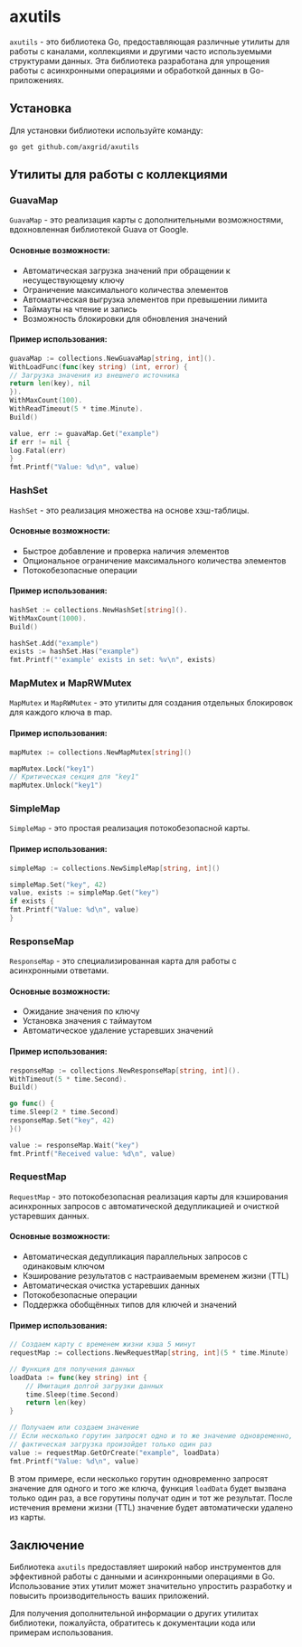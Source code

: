 # axutils

`axutils` - это библиотека Go, предоставляющая различные утилиты для работы с каналами, коллекциями и другими часто используемыми структурами данных. Эта библиотека разработана для упрощения работы с асинхронными операциями и обработкой данных в Go-приложениях.

## Установка

Для установки библиотеки используйте команду:

```
go get github.com/axgrid/axutils
```

## Утилиты для работы с коллекциями

### GuavaMap

`GuavaMap` - это реализация карты с дополнительными возможностями, вдохновленная библиотекой Guava от Google.

#### Основные возможности:

- Автоматическая загрузка значений при обращении к несуществующему ключу
- Ограничение максимального количества элементов
- Автоматическая выгрузка элементов при превышении лимита
- Таймауты на чтение и запись
- Возможность блокировки для обновления значений

#### Пример использования:

```go
guavaMap := collections.NewGuavaMap[string, int]().
WithLoadFunc(func(key string) (int, error) {
// Загрузка значения из внешнего источника
return len(key), nil
}).
WithMaxCount(100).
WithReadTimeout(5 * time.Minute).
Build()

value, err := guavaMap.Get("example")
if err != nil {
log.Fatal(err)
}
fmt.Printf("Value: %d\n", value)
```

### HashSet

`HashSet` - это реализация множества на основе хэш-таблицы.

#### Основные возможности:

- Быстрое добавление и проверка наличия элементов
- Опциональное ограничение максимального количества элементов
- Потокобезопасные операции

#### Пример использования:

```go
hashSet := collections.NewHashSet[string]().
WithMaxCount(1000).
Build()

hashSet.Add("example")
exists := hashSet.Has("example")
fmt.Printf("'example' exists in set: %v\n", exists)
```

### MapMutex и MapRWMutex

`MapMutex` и `MapRWMutex` - это утилиты для создания отдельных блокировок для каждого ключа в map.

#### Пример использования:

```go
mapMutex := collections.NewMapMutex[string]()

mapMutex.Lock("key1")
// Критическая секция для "key1"
mapMutex.Unlock("key1")
```

### SimpleMap

`SimpleMap` - это простая реализация потокобезопасной карты.

#### Пример использования:

```go
simpleMap := collections.NewSimpleMap[string, int]()

simpleMap.Set("key", 42)
value, exists := simpleMap.Get("key")
if exists {
fmt.Printf("Value: %d\n", value)
}
```

### ResponseMap

`ResponseMap` - это специализированная карта для работы с асинхронными ответами.

#### Основные возможности:

- Ожидание значения по ключу
- Установка значения с таймаутом
- Автоматическое удаление устаревших значений

#### Пример использования:

```go
responseMap := collections.NewResponseMap[string, int]().
WithTimeout(5 * time.Second).
Build()

go func() {
time.Sleep(2 * time.Second)
responseMap.Set("key", 42)
}()

value := responseMap.Wait("key")
fmt.Printf("Received value: %d\n", value)
```

### RequestMap

`RequestMap` - это потокобезопасная реализация карты для кэширования асинхронных запросов с автоматической дедупликацией и очисткой устаревших данных.

#### Основные возможности:

- Автоматическая дедупликация параллельных запросов с одинаковым ключом
- Кэширование результатов с настраиваемым временем жизни (TTL)
- Автоматическая очистка устаревших данных
- Потокобезопасные операции
- Поддержка обобщённых типов для ключей и значений

#### Пример использования:

```go
// Создаем карту с временем жизни кэша 5 минут
requestMap := collections.NewRequestMap[string, int](5 * time.Minute)

// Функция для получения данных
loadData := func(key string) int {
    // Имитация долгой загрузки данных
    time.Sleep(time.Second)
    return len(key)
}

// Получаем или создаем значение
// Если несколько горутин запросят одно и то же значение одновременно,
// фактическая загрузка произойдет только один раз
value := requestMap.GetOrCreate("example", loadData)
fmt.Printf("Value: %d\n", value)
```

В этом примере, если несколько горутин одновременно запросят значение для одного и того же ключа, функция `loadData` будет вызвана только один раз, а все горутины получат один и тот же результат. После истечения времени жизни (TTL) значение будет автоматически удалено из карты.

## Заключение

Библиотека `axutils` предоставляет широкий набор инструментов для эффективной работы с данными и асинхронными операциями в Go. Использование этих утилит может значительно упростить разработку и повысить производительность ваших приложений.

Для получения дополнительной информации о других утилитах библиотеки, пожалуйста, обратитесь к документации кода или примерам использования.